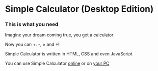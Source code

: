 # Simple Calculator (Desktop Edition)

### This is what you need

Imagine your dream coming true, you get a calculator

Now you can +. -, × and ÷!

Simple Calculator is written in HTML, CSS and even JavaScript

You can use Simple Calculator [online](https://forbirdden.github.io/SimpleCalculator/) or on [your PC](https://github.com/Forbirdden/SimpleCalculator/releases)

